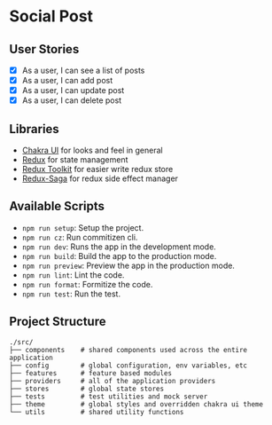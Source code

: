 # Social Post

## User Stories

- [x] As a user, I can see a list of posts
- [x] As a user, I can add post
- [x] As a user, I can update post
- [x] As a user, I can delete post

## Libraries

- [Chakra UI](https://chakra-ui.com) for looks and feel in general
- [Redux](https://redux.js.org) for state management
- [Redux Toolkit](https://redux-toolkit.js.org) for easier write redux store
- [Redux-Saga](https://redux-saga.js.org) for redux side effect manager

## Available Scripts

- `npm run setup`: Setup the project.
- `npm run cz`: Run commitizen cli.
- `npm run dev`: Runs the app in the development mode.
- `npm run build`: Build the app to the production mode.
- `npm run preview`: Preview the app in the production mode.
- `npm run lint`: Lint the code.
- `npm run format`: Formitize the code.
- `npm run test`: Run the test.

## Project Structure

```
./src/
├── components    # shared components used across the entire application
├── config        # global configuration, env variables, etc
├── features      # feature based modules
├── providers     # all of the application providers
├── stores        # global state stores
├── tests         # test utilities and mock server
├── theme         # global styles and overridden chakra ui theme
└── utils         # shared utility functions
```
